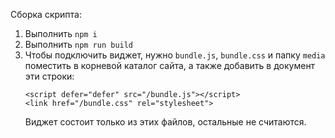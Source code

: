 Сборка скрипта:

1. Выполнить `npm i`
2. Выполнить `npm run build`
3. Чтобы подключить виджет, нужно `bundle.js`, `bundle.css` и папку `media` поместить в корневой каталог сайта, а также добавить в документ эти строки:
    ```
    <script defer="defer" src="/bundle.js"></script>
    <link href="/bundle.css" rel="stylesheet">
    ```
    Виджет состоит только из этих файлов, остальные не считаются.
